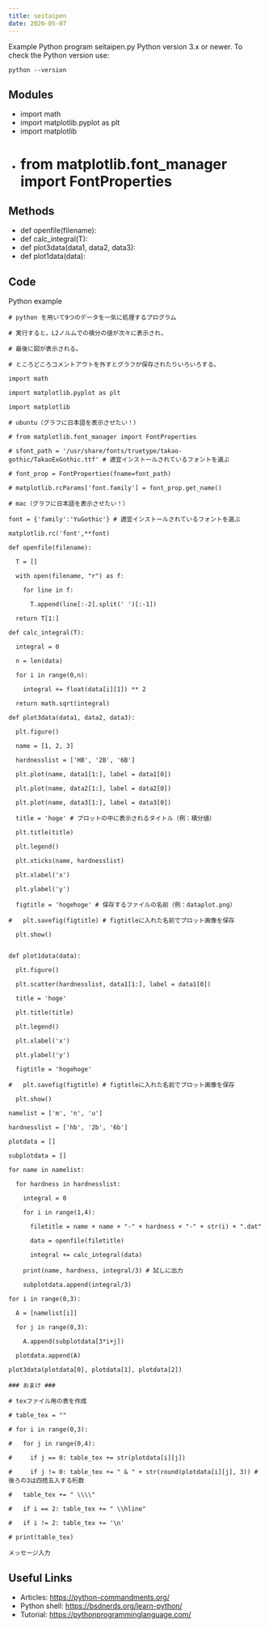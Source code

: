```yaml
---
title: seitaipen
date: 2020-05-07
---
```

Example Python program seitaipen.py
Python version 3.x or newer.
To check the Python version use:

    python --version

## Modules

* import math
* import matplotlib.pyplot as plt
* import matplotlib
* # from matplotlib.font_manager import FontProperties

## Methods

* def openfile(filename):
* def calc_integral(T):
* def plot3data(data1, data2, data3):
* def plot1data(data):

## Code

Python example

    # python を用いて9つのデータを一気に処理するプログラム
    
    # 実行すると，L2ノルムでの積分の値が次々に表示され，
    
    # 最後に図が表示される。
    
    # ところどころコメントアウトを外すとグラフが保存されたりいろいろする。
    
    import math
    
    import matplotlib.pyplot as plt
    
    import matplotlib
    
    # ubuntu（グラフに日本語を表示させたい！）
    
    # from matplotlib.font_manager import FontProperties
    
    # sfont_path = '/usr/share/fonts/truetype/takao-gothic/TakaoExGothic.ttf' # 適宜インストールされているフォントを選ぶ
    
    # font_prop = FontProperties(fname=font_path)
    
    # matplotlib.rcParams['font.family'] = font_prop.get_name()
    
    # mac（グラフに日本語を表示させたい！）
    
    font = {'family':'YuGothic'} # 適宜インストールされているフォントを選ぶ
    
    matplotlib.rc('font',**font)
    
    def openfile(filename):
    
      T = []
    
      with open(filename, "r") as f:
    
        for line in f:
    
          T.append(line[:-2].split(' ')[:-1])
    
      return T[1:]
    
    def calc_integral(T):
    
      integral = 0
    
      n = len(data)
    
      for i in range(0,n):
    
        integral += float(data[i][1]) ** 2
    
      return math.sqrt(integral)
    
    def plot3data(data1, data2, data3):
    
      plt.figure()
    
      name = [1, 2, 3]
    
      hardnesslist = ['HB', '2B', '6B']
    
      plt.plot(name, data1[1:], label = data1[0])
    
      plt.plot(name, data2[1:], label = data2[0])
    
      plt.plot(name, data3[1:], label = data3[0]) 
    
      title = 'hoge' # プロットの中に表示されるタイトル（例：積分値） 
    
      plt.title(title)
    
      plt.legend()
    
      plt.xticks(name, hardnesslist)
    
      plt.xlabel('x')
    
      plt.ylabel('y')
    
      figtitle = 'hogehoge' # 保存するファイルの名前（例：dataplot.png）
    
    #   plt.savefig(figtitle) # figtitleに入れた名前でプロット画像を保存
    
      plt.show()
    
    
    def plot1data(data):
    
      plt.figure()
    
      plt.scatter(hardnesslist, data1[1:], label = data1[0])
    
      title = 'hoge'
    
      plt.title(title)
    
      plt.legend()
    
      plt.xlabel('x')
    
      plt.ylabel('y')
    
      figtitle = 'hogehoge'
    
    #   plt.savefig(figtitle) # figtitleに入れた名前でプロット画像を保存
    
      plt.show()
    
    namelist = ['m', 'n', 'u']
    
    hardnesslist = ['hb', '2b', '6b']
    
    plotdata = []
    
    subplotdata = []
    
    for name in namelist:
    
      for hardness in hardnesslist:
    
        integral = 0
    
        for i in range(1,4):
    
          filetitle = name + name + "-" + hardness + "-" + str(i) + ".dat"
    
          data = openfile(filetitle)
    
          integral += calc_integral(data)
    
        print(name, hardness, integral/3) # 試しに出力
    
        subplotdata.append(integral/3)
    
    for i in range(0,3):
    
      A = [namelist[i]]
    
      for j in range(0,3):
    
        A.append(subplotdata[3*i+j])
    
      plotdata.append(A)
    
    plot3data(plotdata[0], plotdata[1], plotdata[2])
    
    ### おまけ ###
    
    # texファイル用の表を作成
    
    # table_tex = ""
    
    # for i in range(0,3):
    
    #   for j in range(0,4):
    
    #     if j == 0: table_tex += str(plotdata[i][j])
    
    #     if j != 0: table_tex += " & " + str(round(plotdata[i][j], 3)) # 後ろの3は四捨五入する桁数
    
    #   table_tex += " \\\\"
    
    #   if i == 2: table_tex += " \\hline"
    
    #   if i != 2: table_tex += '\n'
    
    # print(table_tex)
    
    メッセージ入力

## Useful Links

- Articles: https://python-commandments.org/
- Python shell: https://bsdnerds.org/learn-python/
- Tutorial: https://pythonprogramminglanguage.com/
